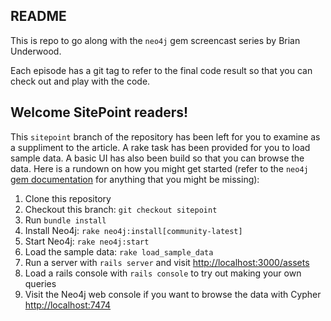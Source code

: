 ## README

This is repo to go along with the `neo4j` gem screencast series by Brian Underwood.  

Each episode has a git tag to refer to the final code result so that you can check out and play with the code.

## Welcome SitePoint readers!

This `sitepoint` branch of the repository has been left for you to examine as a suppliment to the article.  A rake task has been provided for you to load sample data.  A basic UI has also been build so that you can browse the data.  Here is a rundown on how you might get started (refer to the `neo4j` [gem documentation](http://neo4jrb.readthedocs.org/en/latest/) for anything that you might be missing):

 1. Clone this repository
 2. Checkout this branch: `git checkout sitepoint`
 3. Run `bundle install`
 4. Install Neo4j: `rake neo4j:install[community-latest]`
 5. Start Neo4j: `rake neo4j:start`
 6. Load the sample data: `rake load_sample_data`
 7. Run a server with `rails server` and visit [http://localhost:3000/assets](http://localhost:3000/assets)
 8. Load a rails console with `rails console` to try out making your own queries
 9. Visit the Neo4j web console if you want to browse the data with Cypher [http://localhost:7474](http://localhost:7474)

